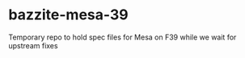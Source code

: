# bazzite-mesa-39
Temporary repo to hold spec files for Mesa on F39 while we wait for upstream fixes

